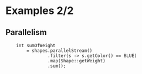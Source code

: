 # Examples 2/2 #

## Parallelism ##

<pre class="sourceCode java"><code class="sourceCode java">    <span class="dt">int</span> sumOfWeight 
        = shapes.<span class="fu">parallelStream</span>()
                .<span class="fu">filter</span>(s -&gt; s.<span class="fu">getColor</span>() == BLUE)
                .<span class="fu">map</span>(Shape::getWeight)
                .<span class="fu">sum</span>();</code></pre>

